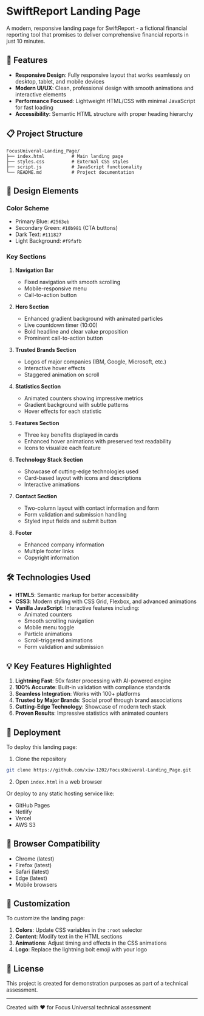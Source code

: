 # SwiftReport Landing Page

A modern, responsive landing page for SwiftReport - a fictional financial reporting tool that promises to deliver comprehensive financial reports in just 10 minutes.

## 🚀 Features

- **Responsive Design**: Fully responsive layout that works seamlessly on desktop, tablet, and mobile devices
- **Modern UI/UX**: Clean, professional design with smooth animations and interactive elements
- **Performance Focused**: Lightweight HTML/CSS with minimal JavaScript for fast loading
- **Accessibility**: Semantic HTML structure with proper heading hierarchy

## 📋 Project Structure

```
FocusUniveral-Landing_Page/
├── index.html          # Main landing page
├── styles.css          # External CSS styles
├── script.js           # JavaScript functionality
└── README.md           # Project documentation
```

## 🎨 Design Elements

### Color Scheme
- Primary Blue: `#2563eb`
- Secondary Green: `#10b981` (CTA buttons)
- Dark Text: `#111827`
- Light Background: `#f9fafb`

### Key Sections
1. **Navigation Bar**
   - Fixed navigation with smooth scrolling
   - Mobile-responsive menu
   - Call-to-action button

2. **Hero Section**
   - Enhanced gradient background with animated particles
   - Live countdown timer (10:00)
   - Bold headline and clear value proposition
   - Prominent call-to-action button

3. **Trusted Brands Section**
   - Logos of major companies (IBM, Google, Microsoft, etc.)
   - Interactive hover effects
   - Staggered animation on scroll

4. **Statistics Section**
   - Animated counters showing impressive metrics
   - Gradient background with subtle patterns
   - Hover effects for each statistic

5. **Features Section**
   - Three key benefits displayed in cards
   - Enhanced hover animations with preserved text readability
   - Icons to visualize each feature

6. **Technology Stack Section**
   - Showcase of cutting-edge technologies used
   - Card-based layout with icons and descriptions
   - Interactive animations

7. **Contact Section**
   - Two-column layout with contact information and form
   - Form validation and submission handling
   - Styled input fields and submit button

8. **Footer**
   - Enhanced company information
   - Multiple footer links
   - Copyright information

## 🛠️ Technologies Used

- **HTML5**: Semantic markup for better accessibility
- **CSS3**: Modern styling with CSS Grid, Flexbox, and advanced animations
- **Vanilla JavaScript**: Interactive features including:
  - Animated counters
  - Smooth scrolling navigation
  - Mobile menu toggle
  - Particle animations
  - Scroll-triggered animations
  - Form validation and submission

## 💡 Key Features Highlighted

1. **Lightning Fast**: 50x faster processing with AI-powered engine
2. **100% Accurate**: Built-in validation with compliance standards
3. **Seamless Integration**: Works with 100+ platforms
4. **Trusted by Major Brands**: Social proof through brand associations
5. **Cutting-Edge Technology**: Showcase of modern tech stack
6. **Proven Results**: Impressive statistics with animated counters

## 🚀 Deployment

To deploy this landing page:

1. Clone the repository
```bash
git clone https://github.com/xiw-1202/FocusUniveral-Landing_Page.git
```

2. Open `index.html` in a web browser

Or deploy to any static hosting service like:
- GitHub Pages
- Netlify
- Vercel
- AWS S3

## 📱 Browser Compatibility

- Chrome (latest)
- Firefox (latest)
- Safari (latest)
- Edge (latest)
- Mobile browsers

## 🔧 Customization

To customize the landing page:

1. **Colors**: Update CSS variables in the `:root` selector
2. **Content**: Modify text in the HTML sections
3. **Animations**: Adjust timing and effects in the CSS animations
4. **Logo**: Replace the lightning bolt emoji with your logo

## 📄 License

This project is created for demonstration purposes as part of a technical assessment.

---

Created with ❤️ for Focus Universal technical assessment